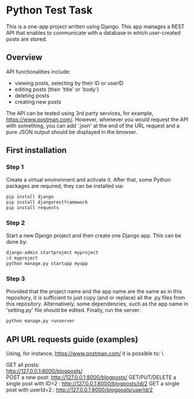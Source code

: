 # Python Test Task
This is a one-app project written using Django. This app manages a REST API that enables to communicate with a database in which user-created posts are stored.   

## Overview
API functionalities include:
* viewing posts, selecting by their ID or userID
* editing posts (their 'title' or 'body')
* deleting posts
* creating new posts

The API can be tested using 3rd party services, for example, https://www.postman.com/.
However, whenever you would request the API with something, you can add '.json' at the end of the URL request and a pure JSON output should be displayed in the browser.

## First installation
### Step 1
Create a virtual environment and activate it. After that, some Python packages are required, they can be installed via:
```bash
pip install django
pip install djangorestframework
pip install requests 
```
### Step 2
Start a new Django project and then create one Django app. This can be done by:
```bash
django-admin startproject myproject
cd myproject
python manage.py startapp myapp
```
### Step 3
Provided that the project name and the app name are the same as in this repository, it is sufficient to just copy (and or replace) all the .py files from this repository. Alternatively, some dependencies, such as the app name in 'setting.py' file should be edited. Finally, run the server:
```bash
python manage.py runserver
```

## API URL requests guide (examples)
Using, for instance, https://www.postman.com/ it is possible to: \

GET all posts: \
http://127.0.0.1:8000/blogposts/ \
POST a new post:
http://127.0.0.1:8000/blogposts/
GET/PUT/DELETE a single post with ID=2 :
http://127.0.0.1:8000/blogposts/id/2
GET a single post with userId=2 :
http://127.0.0.1:8000/blogposts/userId/2


